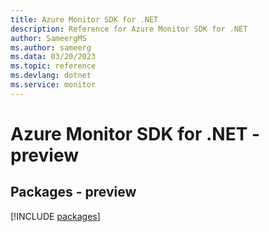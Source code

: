 ```yaml
---
title: Azure Monitor SDK for .NET
description: Reference for Azure Monitor SDK for .NET
author: SameergMS
ms.author: sameerg
ms.data: 03/20/2023
ms.topic: reference
ms.devlang: dotnet
ms.service: monitor
---
```

# Azure Monitor SDK for .NET - preview
## Packages - preview
[!INCLUDE [packages](monitor-index.md)]